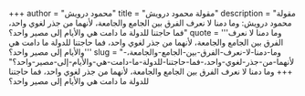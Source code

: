 +++
author = "محمود درويش"
title = "مقولة محمود درويش"
description = "مقولة محمود درويش: وما دمنا لا نعرف الفرق بين الجامع والجامعة، لأنهما من جذر لغوي واحد، فما حاجتنا للدولة ما دامت هي والأيام إلى مصير واحد؟"
quote = '''وما دمنا لا نعرف الفرق بين الجامع والجامعة، لأنهما من جذر لغوي واحد، فما حاجتنا للدولة ما دامت هي والأيام إلى مصير واحد؟'''
slug = "وما-دمنا-لا-نعرف-الفرق-بين-الجامع-والجامعة،-لأنهما-من-جذر-لغوي-واحد،-فما-حاجتنا-للدولة-ما-دامت-هي-والأيام-إلى-مصير-واحد؟"
+++
وما دمنا لا نعرف الفرق بين الجامع والجامعة، لأنهما من جذر لغوي واحد، فما حاجتنا للدولة ما دامت هي والأيام إلى مصير واحد؟
